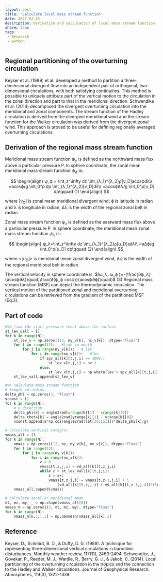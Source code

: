 ```yaml
---
layout: post
title: "Calculate local mass stream function"
date: 2021-02-15
description: Derivation and calculation of local mass stream function
share: true
tags:
 - Research
 - python
---
```


## Regional partitioning of the overturning circulation

Keyser et al. (1989) et al. developed a method to partition a three-dimensional divergent flow into an independent pair of orthogonal, two-dimensional circulations, with both satisfying continuities. This method is possible to uniquely attribute part of the vertical motion to the circulation in the zonal direction and part to that in the meridional direction. Schwendike et al. (2014) decomposed the divergent overturning circulation into the meridional and zonal components. The stream function of the Hadley circulation is derived from the divergent meridional wind and the stream function for the Walker circulation was derived from the divergent zonal wind. This approach is proved to be useful for defining regionally averaged overturning circulations.

## Derivation of the regional mass stream function
Meridional mass stream function $ψ_y$ is defined as the northward mass flux above a particular pressure P. In sphere coordinate, the zonal mean meridional mass stream function $ψ_ϕ$ is:

$$
\begin{align}
ψ_ϕ = \int_z^\infty dz \int_{λ_1}^{λ_2}ρ[v_D]acosϕdλ\\
=acosϕ/g \int_0^p dp \int_{λ_1}^{λ_2}[v_D]dλ\\
=acosϕ∆λ/g \int_0^p[v_D] dp\qquad     (1)
\end{align}
$$     

where [$v_D$] is zonal mean meridional divergent wind; ϕ is latitude in radian and λ is longitude in radian; ∆λ is the width of the regional zonal belt in radian.

Zonal mass stream function $ψ_x$ is defined as the eastward mass flux above a particular pressure P. In sphere coordinate, the meridional mean zonal mass stream function $ψ_λ$ is:

$$
\begin{align}
ψ_λ=\int_z^\infty dz \int_{λ_1}^{λ_2}ρ[u_D]adλ\\
=a∆ϕ/g \int_0^p[u_D] dp\qquad      (2)
\end{align}
$$    

where <[$u_D$]> is meridional mean zonal divergent wind, ∆ϕ is the width of the regional meridional belt in radian.

The vertical velocity in sphere coordinate is:
$(ω_λ, ω_ϕ )=-(\frac{∂ψ_λ}{acosϕ∂λ}\quad,\frac{∂(ψ_ϕ cosϕ)}{acosϕ∂ϕ}\quad)$   (3)
Regional mass stream function (MSF) can depict the thermodynamic circulation. The vertical motion of the partitioned zonal and meridional overturning circulations can be retrieved from the gradient of the partitioned MSF (Eq.3).   

## Part of code
```python
#%% find the start pressure level above the surface
st_lev_uall = []
for k in range(N):
    st_lev_v = np.zeros((12, ny_v[k], nx_v[k]), dtype="float")
    for t in range(12):   #time in month
        for j in range(ny_v[k]):   # lat
            for i in range(nx_v[k]):   #lon
                if spv_all[k][t,j,i] >= 1000.:
                    st_lev_v[t,j,i] = nz-1
                else:    
                    st_lev_v[t,j,i] = np.where(lev > spv_all[k][t,j,i])[0][0]-1      
    st_lev_vall.append(st_lev_v)       

#%% calculate mass stream function   
# length in radius
delta_phi = np.zeros(3, "float")
vconst = []
for k in range(N):
    # y direction
    delta_phi[k] = angle2rad(xrange[k][1] - xrange[k][0])
    delta_theta[k] = angle2rad(yrange[k][1] - yrange[k][0])
    vconst.append(a*np.cos(angle2rad(lat[30:151]))*delta_phi[k]/g)

# calculate vertical integral       
vmass_all = []
for k in range(N):
    vmass = np.zeros((12, nz, ny_v[k], nx_v[k]), dtype="float")
    for t in range(12):
        for j in range(ny_v[k]):
            for i in range(nx_v[k]):
                z = 0
                vmass[t,z,j,i] = vd_all[k][t,z,j,i]
                while z < st_lev_vall[k][t,j,i]:
                    z = z+1
                    vmass[t,z,j,i] = vmass[t,z-1,j,i] + \
                        (vd_all[k][t,z,j,i] + vd_all[k][t,z-1,j,i])*(lev[z]-lev[z-1])*100./2                                  
    vmass_all.append(vmass)                    
    
# calculate zonal or meridional mean
mt, mz, my, _ = np.shape(vmass_all[0])   
vmass_m = np.zeros((3, mt, mz, my), dtype="float")
for k in range(N):
    vmass_m[k,:,:,:] = np.nanmean(vmass_all[k],3)
```        

## Reference
Keyser, D., Schmidt, B. D., & Duffy, D. G. (1989). A technique for representing three-dimensional vertical circulations in baroclinic disturbances. Monthly weather review, 117(11), 2463-2494.
Schwendike, J., Govekar, P., Reeder, M. J., Wardle, R., Berry, G. J., & Jakob, C. (2014). Local partitioning of the overturning circulation in the tropics and the connection to the Hadley and Walker circulations. Journal of Geophysical Research: Atmospheres, 119(3), 1322-1339.